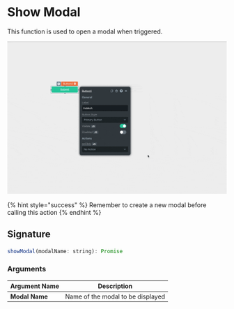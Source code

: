 # Show Modal

This function is used to open a modal when triggered.

![Click to expand](../../../.gitbook/assets/showModal.gif)

{% hint style="success" %}
Remember to create a new modal before calling this action
{% endhint %}

## Signature

```javascript
showModal(modalName: string): Promise
```

### Arguments

| Argument Name  | Description                       |
| -------------- | --------------------------------- |
| **Modal Name** | Name of the modal to be displayed |

